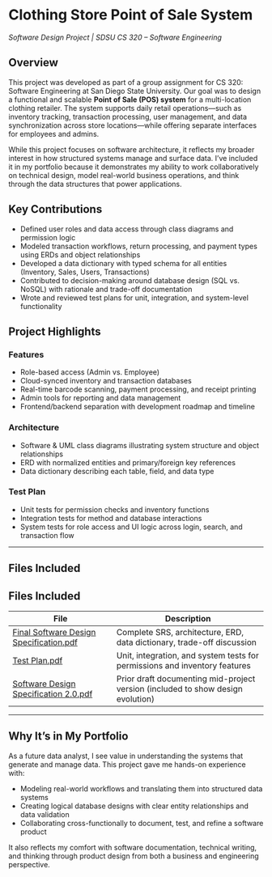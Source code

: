 # Clothing Store Point of Sale System  
*Software Design Project | SDSU CS 320 – Software Engineering*

## Overview

This project was developed as part of a group assignment for CS 320: Software Engineering at San Diego State University. Our goal was to design a functional and scalable **Point of Sale (POS) system** for a multi-location clothing retailer. The system supports daily retail operations—such as inventory tracking, transaction processing, user management, and data synchronization across store locations—while offering separate interfaces for employees and admins.

While this project focuses on software architecture, it reflects my broader interest in how structured systems manage and surface data. I’ve included it in my portfolio because it demonstrates my ability to work collaboratively on technical design, model real-world business operations, and think through the data structures that power applications.

## Key Contributions

- Defined user roles and data access through class diagrams and permission logic  
- Modeled transaction workflows, return processing, and payment types using ERDs and object relationships  
- Developed a data dictionary with typed schema for all entities (Inventory, Sales, Users, Transactions)  
- Contributed to decision-making around database design (SQL vs. NoSQL) with rationale and trade-off documentation  
- Wrote and reviewed test plans for unit, integration, and system-level functionality  

## Project Highlights

### Features

- Role-based access (Admin vs. Employee)  
- Cloud-synced inventory and transaction databases  
- Real-time barcode scanning, payment processing, and receipt printing  
- Admin tools for reporting and data management  
- Frontend/backend separation with development roadmap and timeline  

### Architecture

- Software & UML class diagrams illustrating system structure and object relationships  
- ERD with normalized entities and primary/foreign key references  
- Data dictionary describing each table, field, and data type  

### Test Plan

- Unit tests for permission checks and inventory functions  
- Integration tests for method and database interactions  
- System tests for role access and UI logic across login, search, and transaction flow  

---

## Files Included

## Files Included

| File                                                                 | Description                                                                 |
|----------------------------------------------------------------------|-----------------------------------------------------------------------------|
| [Final Software Design Specification.pdf](./Final%20Software%20Design%20Specification.pdf) | Complete SRS, architecture, ERD, data dictionary, trade-off discussion      |
| [Test Plan.pdf](./%20Test%20Plan.pdf)                                   | Unit, integration, and system tests for permissions and inventory features  |
| [Software Design Specification 2.0.pdf](./history/Software%20Design%20Specification%202.0.pdf) | Prior draft documenting mid-project version (included to show design evolution) |

---

## Why It’s in My Portfolio

As a future data analyst, I see value in understanding the systems that generate and manage data. This project gave me hands-on experience with:

- Modeling real-world workflows and translating them into structured data systems  
- Creating logical database designs with clear entity relationships and data validation  
- Collaborating cross-functionally to document, test, and refine a software product  

It also reflects my comfort with software documentation, technical writing, and thinking through product design from both a business and engineering perspective.
